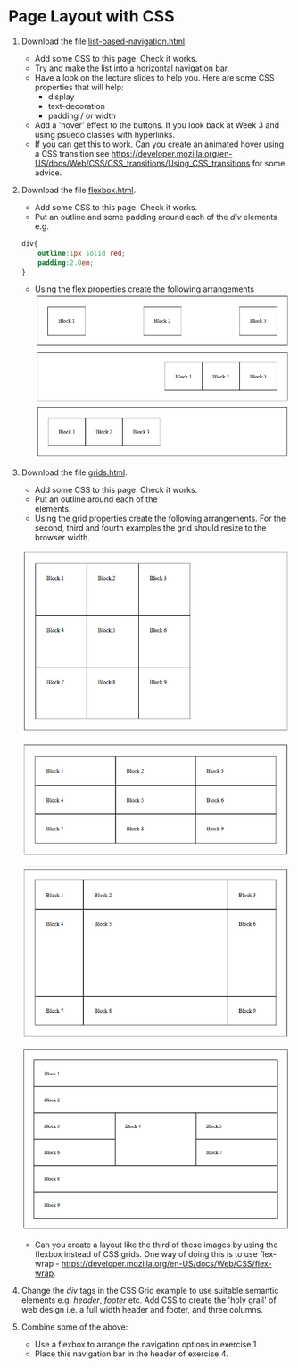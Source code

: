# Page Layout with CSS
1. Download the file [list-based-navigation.html](list-based-navigation.html).
    * Add some CSS to this page. Check it works.
    * Try and make the list into a horizontal navigation bar.
    * Have a look on the lecture slides to help you. Here are some CSS properties that will help:
        * display
        * text-decoration
        * padding / or width
     * Add a 'hover' effect to the buttons. If you look back at Week 3 and using psuedo classes with hyperlinks.
     * If you can get this to work. Can you create an animated hover using a CSS transition see https://developer.mozilla.org/en-US/docs/Web/CSS/CSS_transitions/Using_CSS_transitions for some advice. 

2. Download the file [flexbox.html](flexbox.html).
    * Add some CSS to this page. Check it works.
    * Put an outline and some padding around each of the *div* elements e.g.
    ```css
    div{
        outline:1px solid red;
        padding:2.0em;
    }
    ```
    * Using the flex properties create the following arrangements
![Flex 1](flex1.png "Flexbox Example")
![Flex 2](flex2.png "Flexbox Example")
![Flex 3](flex3.png "Flexbox Example")

3. Download the file [grids.html](grids.html).
    * Add some CSS to this page. Check it works.
    * Put an outline around each of the <div> elements.
    * Using the grid properties create the following arrangements. For the second, third and fourth examples the grid should resize to the browser width.

     ![Grid 1](grid1.png "Grid Example")

    ![Grid 2](grid2.png "Grid Example")

    ![Grid 3](grid3.png "Grid Example")

    ![Grid 4](grid4.png "Grid Example")

   * Can you create a layout like the third of these images by using the flexbox instead of CSS grids. One way of doing this is to use flex-wrap - https://developer.mozilla.org/en-US/docs/Web/CSS/flex-wrap.

4. Change the *div* tags in the CSS Grid example to use suitable semantic elements e.g. *header*, *footer* etc. Add CSS to create the 'holy grail' of web design i.e. a full width header and footer, and three columns.


5. Combine some of the above:
    * Use a flexbox to arrange the navigation options in exercise 1
    * Place this navigation bar in the header of exercise 4.
